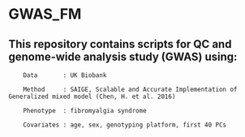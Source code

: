# GWAS_FM

## This repository contains scripts for QC and genome-wide analysis study (GWAS) using:

        Data       : UK Biobank 
        
        Method     : SAIGE, Scalable and Accurate Implementation of Generalized mixed model (Chen, H. et al. 2016)
        
        Phenotype  : fibromyalgia syndrome
        
        Covariates : age, sex, genotyping platform, first 40 PCs
        
